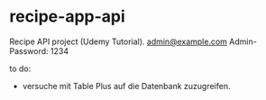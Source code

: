 # recipe-app-api
Recipe API project (Udemy Tutorial).
admin@example.com
Admin-Password: 1234

to do:

- versuche mit Table Plus auf die Datenbank zuzugreifen.
